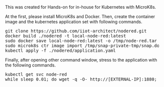 This was created for Hands-on for in-house for Kubernetes with MicroK8s.

At the first, please install MicroK8s and Docker.
Then,  create the container image and the kubernetes application set with following commands.

<pre>
git clone https://github.com/iiot-architect/nodered.git
docker build ./nodered -t local-node-red:latest
sudo docker save local-node-red:latest -o /tmp/node-red.tar
sudo microk8s ctr image import /tmp/snap-private-tmp/snap.docker/tmp/node-red.tar
kubectl apply -f ./nodered/application.yaml
</pre>

Finally, after opening other command window, stress to the application with the following commands.
<pre>
kubectl get svc node-red
while sleep 0.01; do wget -q -O- http://[EXTERNAL-IP]:1880; done
</pre>
